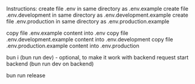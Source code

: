 Instructions:
create file .env in same directory as .env.example
create file .env.development in same directory as .env.development.example
create file .env.production in same directory as .env.production.example

copy file .env.example content into .env
copy file .env.development.example content into .env.development
copy file .env.production.example content into .env.production

bun i
(bun run dev) - optional, to make it work with backend request start backend
(bun run dev on backend)

bun run release
